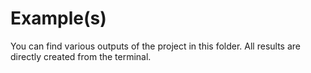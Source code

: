 # Example(s)

You can find various outputs of the project in this folder. All results are directly created from the terminal.
